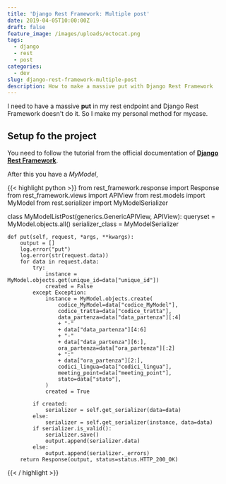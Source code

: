 ```yaml
---
title: 'Django Rest Framework: Multiple post'
date: 2019-04-05T10:00:00Z
draft: false
feature_image: /images/uploads/octocat.png
tags:
  - django
  - rest
  - post
categories:
  - dev
slug: django-rest-framework-multiple-post
description: How to make a massive put with Django Rest Framework
---
```


I need to have a massive __put__ in my rest endpoint and Django Rest Framework doesn't do it. So I make my personal method for mycase.

## Setup fo the project

You need to follow the tutorial from the official documentation of __[Django Rest Framework](https://www.django-rest-framework.org)__.

After this you have a _MyModel_,

{{< highlight python >}}
from rest_framework.response import Response
from rest_framework.views import APIView
from rest.models import MyModel
from rest.serializer import MyModelSerializer


class MyModelListPost(generics.GenericAPIView, APIView):
    queryset = MyModel.objects.all()
    serializer_class = MyModelSerializer

    def put(self, request, *args, **kwargs):
        output = []
        log.error("put")
        log.error(str(request.data))
        for data in request.data:
            try:
                instance = MyModel.objects.get(unique_id=data["unique_id"])
                created = False
            except Exception:
                instance = MyModel.objects.create(
                    codice_MyModel=data["codice_MyModel"],
                    codice_tratta=data["codice_tratta"],
                    data_partenza=data["data_partenza"][:4]
                    + "-"
                    + data["data_partenza"][4:6]
                    + "-"
                    + data["data_partenza"][6:],
                    ora_partenza=data["ora_partenza"][:2]
                    + ":"
                    + data["ora_partenza"][2:],
                    codici_lingua=data["codici_lingua"],
                    meeting_point=data["meeting_point"],
                    stato=data["stato"],
                )
                created = True

            if created:
                serializer = self.get_serializer(data=data)
            else:
                serializer = self.get_serializer(instance, data=data)
            if serializer.is_valid():
                serializer.save()
                output.append(serializer.data)
            else:
                output.append(serializer._errors)
        return Response(output, status=status.HTTP_200_OK)
{{< / highlight >}}
